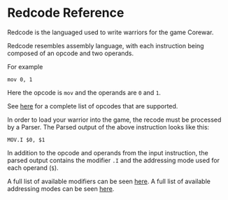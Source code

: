 Redcode Reference
=================

Redcode is the languaged used to write warriors for the game Corewar.

Redcode resembles assembly language, with each instruction being composed of an opcode and two operands.

For example

```
mov 0, 1
```

Here the opcode is `mov` and the operands are `0` and `1`.

See [here](opcodes) for a complete list of opcodes that are supported.

In order to load your warrior into the game, the recode must be processed by a Parser. The Parsed output of the above instruction looks like this:

```
MOV.I $0, $1
```

In addition to the opcode and operands from the input instruction, the parsed output contains the modifier `.I` and the addressing mode used for each operand (`$`).

A full list of available modifiers can be seen [here](modifiers).
A full list of available addressing modes can be seen [here](addressing_modes).

## 